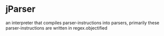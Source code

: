 # jParser
an interpreter that compiles parser-instructions into parsers, primarily these parser-instructions are written in regex.objectified
